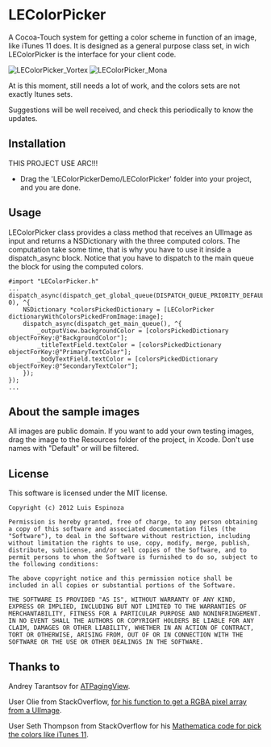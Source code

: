 LEColorPicker
=============

A Cocoa-Touch system for getting a color scheme in function of an image, like iTunes 11 does. It is designed as a general purpose class set, in wich  LEColorPicker is the interface for your client code.

![LEColorPicker_Vortex](https://raw.github.com/luisespinoza/LEColorPicker/master/Screenshot_Vortex.png)
![LEColorPicker_Mona](https://raw.github.com/luisespinoza/LEColorPicker/master/Screenshot_Mona.png)

At is this moment, still needs a lot of work, and the colors sets are not exactly Itunes sets. 

Suggestions will be well received, and check this periodically to know the updates.

## Installation
THIS PROJECT USE ARC!!!

* Drag the 'LEColorPickerDemo/LEColorPicker' folder into your project, and you are done.

## Usage
LEColorPicker class provides a class method that receives an UIImage as input and returns a NSDictionary with the three computed colors. The computation take some time, that is why you have to use it inside a dispatch_async block. Notice that you have to dispatch to the main queue the block for using the computed colors.



	#import "LEColorPicker.h"
	...
	dispatch_async(dispatch_get_global_queue(DISPATCH_QUEUE_PRIORITY_DEFAULT, 0), ^{
        NSDictionary *colorsPickedDictionary = [LEColorPicker dictionaryWithColorsPickedFromImage:image];
        dispatch_async(dispatch_get_main_queue(), ^{
            _outputView.backgroundColor = [colorsPickedDictionary objectForKey:@"BackgroundColor"];
            _titleTextField.textColor = [colorsPickedDictionary objectForKey:@"PrimaryTextColor"];
            _bodyTextField.textColor = [colorsPickedDictionary objectForKey:@"SecondaryTextColor"];
        });
    });
	...
	

## About the sample images
All images are public domain. If you want to add your own testing images, drag the image to the Resources folder of the project, in Xcode. Don't use names with "Default" or will be filtered.

## License

This software is licensed under the MIT license.

	Copyright (c) 2012 Luis Espinoza

	Permission is hereby granted, free of charge, to any person obtaining a copy of this software and associated documentation files (the "Software"), to deal in the Software without restriction, including without limitation the rights to use, copy, modify, merge, publish, distribute, sublicense, and/or sell copies of the Software, and to permit persons to whom the Software is furnished to do so, subject to the following conditions:

	The above copyright notice and this permission notice shall be included in all copies or substantial portions of the Software.

	THE SOFTWARE IS PROVIDED "AS IS", WITHOUT WARRANTY OF ANY KIND, EXPRESS OR IMPLIED, INCLUDING BUT NOT LIMITED TO THE WARRANTIES OF MERCHANTABILITY, FITNESS FOR A PARTICULAR PURPOSE AND NONINFRINGEMENT. IN NO EVENT SHALL THE AUTHORS OR COPYRIGHT HOLDERS BE LIABLE FOR ANY CLAIM, DAMAGES OR OTHER LIABILITY, WHETHER IN AN ACTION OF CONTRACT, TORT OR OTHERWISE, ARISING FROM, OUT OF OR IN CONNECTION WITH THE SOFTWARE OR THE USE OR OTHER DEALINGS IN THE SOFTWARE.

## Thanks to
Andrey Tarantsov for [ATPagingView](https://github.com/andreyvit/SoloComponents-iOS).

User Olie from StackOverflow, [for his function to get a RGBA pixel array from a UIImage](http://goo.gl/PEUhq).

User Seth Thompson from StackOverflow for his [Mathematica code for pick the colors like iTunes 11](http://goo.gl/sJ2DH).

